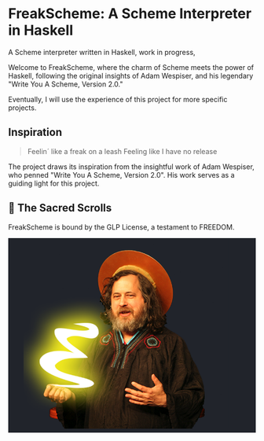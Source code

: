# FreakScheme: A Scheme Interpreter in Haskell


A Scheme interpreter written in Haskell, work in progress,

Welcome to FreakScheme, where the charm of Scheme meets the power of Haskell,
following the original insights of Adam Wespiser, and his legendary "Write You A
Scheme, Version 2.0."


Eventually, I will use the experience of this project for more specific projects.



## Inspiration

> Feelin´ like a freak on a leash
> Feeling like I have no release
>
>
 
The project draws its inspiration from the insightful work of Adam Wespiser, who penned "Write You A Scheme, Version 2.0". His work serves as a guiding light for this project.

## 📜 The Sacred Scrolls

FreakScheme is bound by the GLP License, a testament to FREEDOM.

![alt text](whatever/image.png) 
